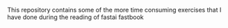 This repository contains some of the more time consuming exercises that I have done during the reading of fastai fastbook
